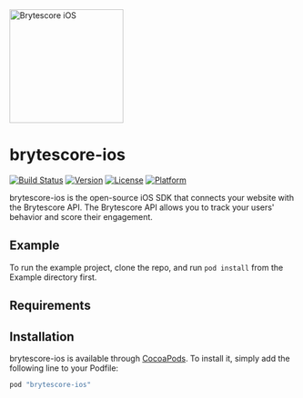 <img src="https://brytecore.com/images/logo-lead-booster.png" width="200" alt="Brytescore iOS">

# brytescore-ios

[![Build Status](http://img.shields.io/travis/emilyemorehouse/brytescore-ios.svg?branch=master?style=flat)](https://travis-ci.org/Brytecore/brytescore-ios)
[![Version](https://img.shields.io/cocoapods/v/brytescore-ios.svg?style=flat)](http://cocoapods.org/pods/brytescore-ios)
[![License](https://img.shields.io/cocoapods/l/brytescore-ios.svg?style=flat)](http://cocoapods.org/pods/brytescore-ios)
[![Platform](https://img.shields.io/cocoapods/p/brytescore-ios.svg?style=flat)](http://cocoapods.org/pods/brytescore-ios)

brytescore-ios is the open-source iOS SDK that connects your website with the Brytescore API. The
Brytescore API allows you to track your users' behavior and score their engagement.

## Example

To run the example project, clone the repo, and run `pod install` from the Example directory first.

## Requirements

## Installation

brytescore-ios is available through [CocoaPods](http://cocoapods.org). To install
it, simply add the following line to your Podfile:

```ruby
pod "brytescore-ios"
```
